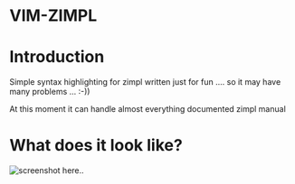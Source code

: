 VIM-ZIMPL
=========

# Introduction
Simple syntax highlighting for zimpl written just for fun ....
so it may have many problems ... :-))  

At this moment it can handle almost everything documented zimpl manual

# What does it look like?
![screenshot here..](http://www.googledrive.com/host/0B33KzMHyLoH2eVNHWFJZdmthOVk/vim-zimpl-screenshot.jpg)
